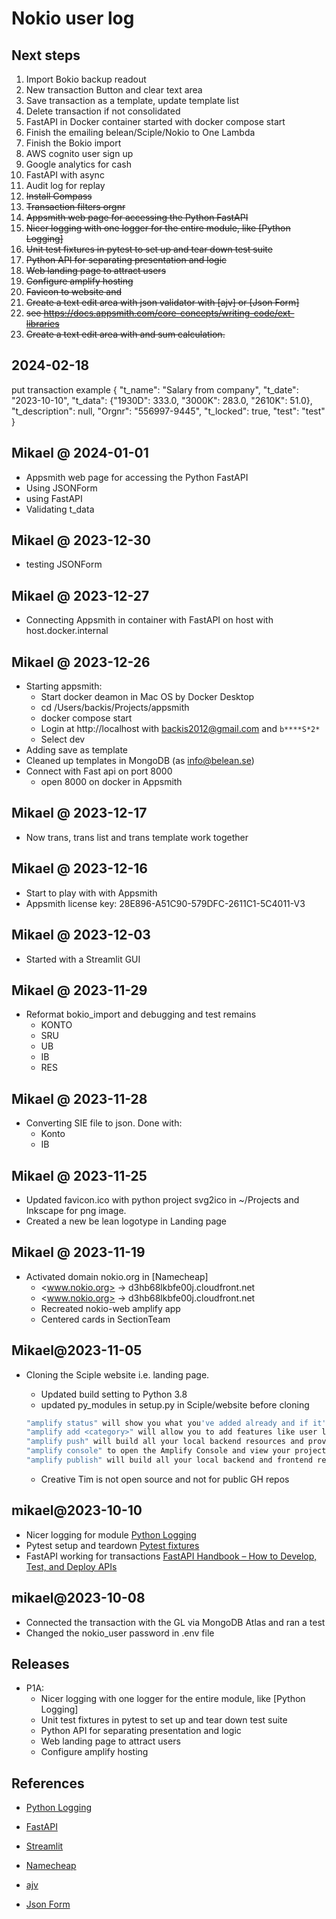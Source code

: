 # Nokio user log

## Next steps

1. Import Bokio backup readout
1. New transaction Button and clear text area
1. Save transaction as a template, update template list
1. Delete transaction if not consolidated
1. FastAPI in Docker container started with docker compose start
1. Finish the emailing belean/Sciple/Nokio to One Lambda
1. Finish the Bokio import
1. AWS cognito user sign up
1. Google analytics for cash
1. FastAPI with async
1. Audit log for replay
1. ~~Install Compass~~
1. ~~Transaction filters orgnr~~
1. ~~Appsmith web page for accessing the Python FastAPI~~
1. ~~Nicer logging with one logger for the entire module, like [Python Logging]~~
1. ~~Unit test fixtures in pytest to set up and tear down test suite~~
1. ~~Python API for separating presentation and logic~~
1. ~~Web landing page to attract users~~
1. ~~Configure amplify hosting~~
1. ~~Favicon to website and~~
1. ~~Create a text edit area with json validator with [ajv] or [Json Form]~~
1. ~~see <https://docs.appsmith.com/core-concepts/writing-code/ext-libraries>~~
1. ~~Create a text edit area with and sum calculation.~~

## 2024-02-18

put transaction example
{
"t_name": "Salary from company",
"t_date": "2023-10-10",
"t_data": {"1930D": 333.0, "3000K": 283.0, "2610K": 51.0},
"t_description": null,
"Orgnr": "556997-9445",
"t_locked": true,
"test": "test"
}

## Mikael @ 2024-01-01

- Appsmith web page for accessing the Python FastAPI
- Using JSONForm
- using FastAPI
- Validating t_data

## Mikael @ 2023-12-30

- testing JSONForm

## Mikael @ 2023-12-27

- Connecting Appsmith in container with FastAPI on host with host.docker.internal

## Mikael @ 2023-12-26

- Starting appsmith:
  - Start docker deamon in Mac OS by Docker Desktop
  - cd /Users/backis/Projects/appsmith
  - docker compose start
  - Login at http://localhost
    with backis2012@gmail.com and `b****S*2*`
  - Select dev
- Adding save as template
- Cleaned up templates in MongoDB (as info@belean.se)
- Connect with Fast api on port 8000
  - open 8000 on docker in Appsmith

## Mikael @ 2023-12-17

- Now trans, trans list and trans template work together

## Mikael @ 2023-12-16

- Start to play with with Appsmith
- Appsmith license key: 28E896-A51C90-579DFC-2611C1-5C4011-V3

## Mikael @ 2023-12-03

- Started with a Streamlit GUI

## Mikael @ 2023-11-29

- Reformat bokio_import and debugging and test remains
  - KONTO
  - SRU
  - UB
  - IB
  - RES

## Mikael @ 2023-11-28

- Converting SIE file to json. Done with:
  - Konto
  - IB

## Mikael @ 2023-11-25

- Updated favicon.ico with python project svg2ico in ~/Projects and Inkscape for png image.
- Created a new be lean logotype in Landing page

## Mikael @ 2023-11-19

- Activated domain nokio.org in [Namecheap]
  - <www.nokio.org> -> d3hb68lkbfe00j.cloudfront.net
  - <www.nokio.org> -> d3hb68lkbfe00j.cloudfront.net
  - Recreated nokio-web amplify app
  - Centered cards in SectionTeam

## Mikael@2023-11-05

- Cloning the Sciple website i.e. landing page.

  - Updated build setting to Python 3.8
  - updated py_modules in setup.py in Sciple/website before cloning

  ```bash
  "amplify status" will show you what you've added already and if it's locally configured or deployed
  "amplify add <category>" will allow you to add features like user login or a backend API
  "amplify push" will build all your local backend resources and provision it in the cloud
  "amplify console" to open the Amplify Console and view your project status
  "amplify publish" will build all your local backend and frontend resources (if you have hosting category added) and provision it in the cloud
  ```

  - Creative Tim is not open source and not for public GH repos

## mikael@2023-10-10

- Nicer logging for module [Python Logging](https://betterstack.com/community/guides/logging/how-to-start-logging-with-python/)
- Pytest setup and teardown [Pytest fixtures](https://docs.pytest.org/en/6.2.x/fixture.html)
- FastAPI working for transactions [FastAPI Handbook – How to Develop, Test, and Deploy APIs](https://www.freecodecamp.org/news/fastapi-quickstart/)

## mikael@2023-10-08

- Connected the transaction with the GL via MongoDB Atlas and ran a test
- Changed the nokio_user password in .env file

## Releases

- P1A:
  - Nicer logging with one logger for the entire module, like [Python Logging]
  - Unit test fixtures in pytest to set up and tear down test suite
  - Python API for separating presentation and logic
  - Web landing page to attract users
  - Configure amplify hosting

## References

- [Python Logging](https://betterstack.com/community/guides/logging/how-to-start-logging-with-python/)

- [FastAPI](https://fastapi.tiangolo.com/)

- [Streamlit]()

- [Namecheap](https://ap.www.namecheap.com/domains/domaincontrolpanel/nokio.org/advancedns)

- [ajv](https://ajv.js.org/)

- [Json Form](https://docs.appsmith.com/reference/widgets/json-form)
